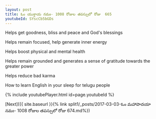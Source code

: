 ```yaml
---
layout: post
title: ఓం యుక్తాయ నమః- 1008 రోజుల తపస్సులో రోజు  665
youtubeId: SYscCb5bGDs
---
```

 
 
Helps get goodness, bliss and peace and God's blessings
 
Helps remain focused, help generate inner energy 
 
Helps boost physical and mental health 
 
Helps remain grounded and generates a sense of gratitude towards the greater power 
 
Helps reduce bad karma
 
How to learn English in your sleep for telugu people
 
 
 
 


{% include youtubePlayer.html id=page.youtubeId %}
 
[Next]({{ site.baseurl }}{% link split1/_posts/2017-03-03-ఓం మహాపాదయా నమః- 1008 రోజుల తపస్సులో రోజు  674.md%})
 
